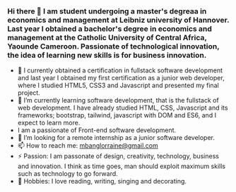 ### Hi there 👋 I am student undergoing a master's degreaa in economics and management at Leibniz university of Hannover. Last year I obtained a bachelor's degree in economics and management at the Catholic University of Central Africa, Yaounde Cameroon. Passionate of technological innovation, the idea of learning new skills is for business innovation. 

- 🔭 I currently obtained a certification in fullstack software development and last year I obtained my first certification as a junior web developer, where I studied HTML5, CSS3 and Javascript and presented my final project.
- 🌱 I’m currently learning software development, that is the fullstack of web development. I have already studied HTML, CSS, Javascript and its frameworks; bootstrap, tailwind, javascript with DOM and ES6, and I expect to learn more.
- I am a passionate of Front-end software development.
- 🔎 I’m looking for a remote internship as a junior software developer.
- 📫 How to reach me: mbanglorraine@gmail.com
- ⚡ Passion: I am passonate of design, creativity, technology, business and innovation. I think as time goes, man should exploit maximum skills such as technology to go forward.
- 🥳 Hobbies: I love reading, writing, singing and decorating.
